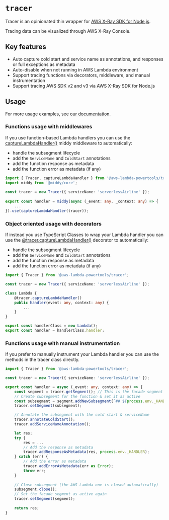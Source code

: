 # `tracer`

Tracer is an opinionated thin wrapper for [AWS X-Ray SDK for Node.js](https://github.com/aws/aws-xray-sdk-node).

Tracing data can be visualized through AWS X-Ray Console.

## Key features
* Auto capture cold start and service name as annotations, and responses or full exceptions as metadata
* Auto-disable when not running in AWS Lambda environment
* Support tracing functions via decorators, middleware, and manual instrumentation
* Support tracing AWS SDK v2 and v3 via AWS X-Ray SDK for Node.js

## Usage

For more usage examples, see [our documentation](https://awslabs.github.io/aws-lambda-powertools-typescript/latest/core/tracer/).

### Functions usage with middlewares

If you use function-based Lambda handlers you can use the [captureLambdaHandler()](./_aws_lambda_powertools_tracer.Tracer.html) middy middleware to automatically:
* handle the subsegment lifecycle 
* add the `ServiceName` and `ColdStart` annotations
* add the function response as metadata
* add the function error as metadata (if any)
 
```typescript
import { Tracer, captureLambdaHandler } from '@aws-lambda-powertools/tracer';
import middy from '@middy/core';
 
const tracer = new Tracer({ serviceName: 'serverlessAirline' });
 
export const handler = middy(async (_event: any, _context: any) => {
    ...
}).use(captureLambdaHandler(tracer));
```

### Object oriented usage with decorators

If instead you use TypeScript Classes to wrap your Lambda handler you can use the [@tracer.captureLambdaHandler()](./_aws_lambda_powertools_tracer.Tracer.html#captureLambdaHandler) decorator to automatically:
* handle the subsegment lifecycle 
* add the `ServiceName` and `ColdStart` annotations
* add the function response as metadata
* add the function error as metadata (if any)

```typescript
import { Tracer } from '@aws-lambda-powertools/tracer';

const tracer = new Tracer({ serviceName: 'serverlessAirline' });

class Lambda {
    @tracer.captureLambdaHandler()
    public handler(event: any, context: any) {
        ...
    }
}

export const handlerClass = new Lambda();
export const handler = handlerClass.handler; 
```

### Functions usage with manual instrumentation

If you prefer to manually instrument your Lambda handler you can use the methods in the tracer class directly.

```typescript
import { Tracer } from '@aws-lambda-powertools/tracer';

const tracer = new Tracer({ serviceName: 'serverlessAirline' });

export const handler = async (_event: any, context: any) => {
    const segment = tracer.getSegment(); // This is the facade segment (the one that is created by AWS Lambda)
    // Create subsegment for the function & set it as active
    const subsegment = segment.addNewSubsegment(`## ${process.env._HANDLER}`);
    tracer.setSegment(subsegment);

    // Annotate the subsegment with the cold start & serviceName
    tracer.annotateColdStart();
    tracer.addServiceNameAnnotation();

    let res;
    try {
        res = ...
        // Add the response as metadata 
        tracer.addResponseAsMetadata(res, process.env._HANDLER);
    } catch (err) {
        // Add the error as metadata
        tracer.addErrorAsMetadata(err as Error);
        throw err;
    }
 
    // Close subsegment (the AWS Lambda one is closed automatically)
    subsegment.close();
    // Set the facade segment as active again
    tracer.setSegment(segment);
 
    return res;
}
```